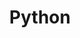 ---
title: Python 
summary: Python tutorials.
cover:
    image:  images/series/programming/python.jpg
hidemeta: true
layout: grid
---